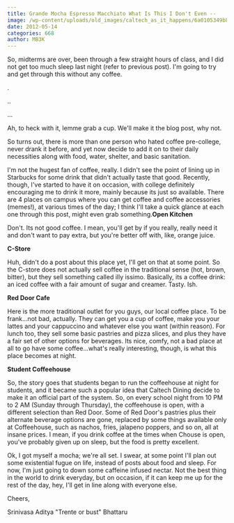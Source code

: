 ```yaml
---
title: Grande Mocha Espresso Macchiato What Is This I Don't Even --
image: /wp-content/uploads/old_images/caltech_as_it_happens/6a0105349b8251970b0168eb54fd25970c.jpg
date: 2012-05-14
categories: 668
author: MB3K
---
```



So, midterms are over, been through a few straight hours of class, and I did not get too much sleep last night (refer to previous post). I'm going to try and get through this without any coffee.

.

..

...

Ah, to heck with it, lemme grab a cup. We'll make it the blog post, why not.

So turns out, there is more than one person who hated coffee pre-college, never drank it before, and yet now decide to add it on to their daily necessities along with food, water, shelter, and basic sanitation.

 I'm not the hugest fan of coffee, really. I didn't see the point of lining up in Starbucks for some drink that didn't actually taste that good. Recently, though, I've started to have it on occasion, with college definitely encouraging me to drink it more, mainly because its just so available. There are 4 places on campus where you can get coffee and coffee accessories (memes!), at various times of the day; I think I'll take a quick glance at each one through this post, might even grab something.**Open Kitchen**

Don't. Its not good coffee. I mean, you'll get by if you really, really need it and don't want to pay extra, but you're better off with, like, orange juice.

**C-Store**

Huh, didn't do a post about this place yet, I'll get on that at some point. So the C-store does not actually sell coffee in the traditional sense (hot, brown, bitter), but they sell something called illy issimo. Basically, its a coffee drink: an iced coffee with a fair amount of sugar and creamer. Tasty. Ish.

**Red Door Cafe**

Here is the more traditional outlet for you guys, our local coffee place. To be frank...not bad, actually. They can get you a cup of coffee, make you your lattes and your cappuccino and whatever else you want (within reason). For lunch too, they sell some basic pastries and pizza slices, and plus they have a fair set of other options for beverages. Its nice, comfy, not a bad place at all to go have some coffee...what's really interesting, though, is what this place becomes at night.

**Student Coffeehouse**

So, the story goes that students began to run the coffeehouse at night for students, and it became such a popular idea that Caltech Dining decide to make it an official part of the system. So, on every school night from 10 PM to 2 AM (Sunday through Thursday), the coffeehouse is open, with a different selection than Red Door. Some of Red Door's pastries plus their alternate beverage options are gone, replaced by some things available only at Coffeehouse, such as nachos, fries, jalapeno poppers, and so on, all at insane prices. I mean, if you drink coffee at the times when Chouse is open, you've probably given up on sleep, but the food is pretty excellent.

Ok, I got myself a mocha; we're all set. I swear, at some point I'll plan out some existential fugue on life, instead of posts about food and sleep. For now, I'm just going to down some caffeine infused nectar. Not the best thing in the world to drink everyday, but on occasion, if it can keep me up for the rest of the day, hey, I'll get in line along with everyone else.

Cheers,

Srinivasa Aditya "Trente or bust" Bhattaru

